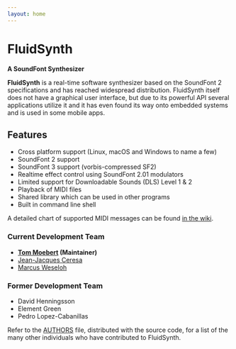 ```yaml
---
layout: home
---
```


# FluidSynth
**A SoundFont Synthesizer**

**FluidSynth** is a real-time software synthesizer based on the SoundFont 2
specifications and has reached widespread distribution. FluidSynth itself does
not have a graphical user interface, but due to its powerful API several
applications utilize it and it has even found its way onto embedded systems and
is used in some mobile apps.

## Features
- Cross platform support (Linux, macOS and Windows to name a few)
- SoundFont 2 support
- SoundFont 3 support (vorbis-compressed SF2)
- Realtime effect control using SoundFont 2.01 modulators
- Limited support for Downloadable Sounds (DLS) Level 1 & 2
- Playback of MIDI files
- Shared library which can be used in other programs
- Built in command line shell

A detailed chart of supported MIDI messages can be found <a
href="https://github.com/FluidSynth/fluidsynth/wiki/FluidFeatures">in the
wiki</a>.

### Current Development Team
- **[Tom Moebert](https://github.com/derselbst) (Maintainer)**
- [Jean-Jacques Ceresa](https://github.com/jjceresa)
- [Marcus Weseloh](https://github.com/mawe42)

### Former Development Team
- David Henningsson
- Element Green
- Pedro Lopez-Cabanillas

Refer to the <a href="https://github.com/FluidSynth/fluidsynth/blob/master/AUTHORS">AUTHORS</a>
file, distributed with the source code, for a list of the many other
individuals who have contributed to FluidSynth.
